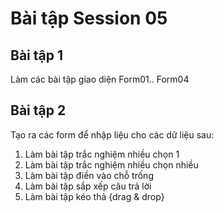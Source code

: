 # Bài tập Session 05

## Bài tập 1

Làm các bài tập giao diện Form01.. Form04

## Bài tập 2

Tạo ra các form để nhập liệu cho các dữ liệu sau:

1. Làm bài tập trắc nghiệm nhiều chọn 1
2. Làm bài tập trắc nghiệm nhiều chọn nhiều
3. Làm bài tập điền vào chỗ trống
4. Làm bài tập sắp xếp câu trả lời
5. Làm bài tập kéo thả {drag & drop}
